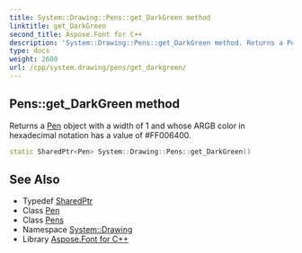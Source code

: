 ```yaml
---
title: System::Drawing::Pens::get_DarkGreen method
linktitle: get_DarkGreen
second_title: Aspose.Font for C++
description: 'System::Drawing::Pens::get_DarkGreen method. Returns a Pen object with a width of 1 and whose ARGB color in hexadecimal notation has a value of #FF006400 in C++.'
type: docs
weight: 2600
url: /cpp/system.drawing/pens/get_darkgreen/
---
```

## Pens::get_DarkGreen method


Returns a [Pen](../../pen/) object with a width of 1 and whose ARGB color in hexadecimal notation has a value of #FF006400.

```cpp
static SharedPtr<Pen> System::Drawing::Pens::get_DarkGreen()
```

## See Also

* Typedef [SharedPtr](../../../system/sharedptr/)
* Class [Pen](../../pen/)
* Class [Pens](../)
* Namespace [System::Drawing](../../)
* Library [Aspose.Font for C++](../../../)
